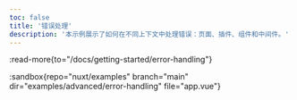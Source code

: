 ```yaml
---
toc: false
title: '错误处理'
description: '本示例展示了如何在不同上下文中处理错误：页面、插件、组件和中间件。'
---
```


:read-more{to="/docs/getting-started/error-handling"}

:sandbox{repo="nuxt/examples" branch="main" dir="examples/advanced/error-handling" file="app.vue"}
